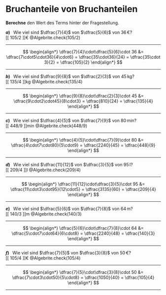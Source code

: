 <!--
version:  0.0.1

language: de

@style
input {
    text-align: center;
}

.flex-container {
    display: flex;
    flex-wrap: wrap;
    align-items: stretch;
    gap: 20px;
}

.flex-child {
    flex: 1;
    min-width: 350px;
    margin-right: 20px;
}

@media (max-width: 400px) {
    .flex-child {
        flex: 100%;
        margin-right: 0;
    }
}
@end

formula: \carry   \textcolor{red}{\scriptsize #1}
formula: \digit   \rlap{\carry{#1}}\phantom{#2}#2
formula: \permil  \text{‰}


import: https://raw.githubusercontent.com/LiaTemplates/Tikz-Jax/main/README.md

script: https://cdn.jsdelivr.net/gh/LiaTemplates/Tikz-Jax@main/dist/index.js

import: https://raw.githubusercontent.com/liaTemplates/algebrite/master/README.md

import: https://raw.githubusercontent.com/LiaTemplates/GGBScript/refs/heads/main/README.md


tags: Bruchrechnung, leicht, niedrig, Berechnen

comment: Wie viel sind zum Beispiel $\frac{1}{4}$ von 4000€? Bestimme den Anteilswert.

author: Martin Lommatzsch

-->




# Bruchanteile von Bruchanteilen


**Berechne** den Wert des Terms hinter der Fragestellung.



<section class="flex-container">

<div class="flex-child">

<!-- data-solution-button="5"-->
__$a)\;\;$__ Wie viel sind $\dfrac{7}{4}$ von $\dfrac{5}{6}$ von $36\,$€?  \
[[  105/2  ]]€
@Algebrite.check(105/2)
************
$$
\begin{align*}
\dfrac{7}{4}\cdot\dfrac{5}{6}\cdot 36
&= \dfrac{7\cdot5\cdot36}{4\cdot6}
= \dfrac{35\cdot36}{24}
= \dfrac{35\cdot 3}{2}
= \dfrac{105}{2}
\end{align*}
$$
************
</div>

<div class="flex-child">

<!-- data-solution-button="5"-->
__$b)\;\;$__ Wie viel sind $\dfrac{9}{8}$ von $\dfrac{2}{3}$ von $45\,$kg?  \
[[  135/4  ]]kg
@Algebrite.check(135/4)
************
$$
\begin{align*}
\dfrac{9}{8}\cdot\dfrac{2}{3}\cdot 45
&= \dfrac{9\cdot2\cdot45}{8\cdot3}
= \dfrac{810}{24}
= \dfrac{135}{4}
\end{align*}
$$
************
</div>

<div class="flex-child">

<!-- data-solution-button="5"-->
__$c)\;\;$__ Wie viel sind $\dfrac{4}{5}$ von $\dfrac{7}{9}$ von $80\,$min?  \
[[  448/9  ]]min
@Algebrite.check(448/9)
************
$$
\begin{align*}
\dfrac{4}{5}\cdot\dfrac{7}{9}\cdot 80
&= \dfrac{4\cdot7\cdot80}{5\cdot9}
= \dfrac{2240}{45}
= \dfrac{448}{9}
\end{align*}
$$
************
</div>

<div class="flex-child">

<!-- data-solution-button="5"-->
__$d)\;\;$__ Wie viel sind $\dfrac{11}{12}$ von $\dfrac{3}{5}$ von $95\,$l?  \
[[  209/4  ]]l
@Algebrite.check(209/4)
************
$$
\begin{align*}
\dfrac{11}{12}\cdot\dfrac{3}{5}\cdot 95
&= \dfrac{11\cdot3\cdot95}{12\cdot5}
= \dfrac{3135}{60}
= \dfrac{209}{4}
\end{align*}
$$
************
</div>

<div class="flex-child">

<!-- data-solution-button="5"-->
__$e)\;\;$__ Wie viel sind $\dfrac{5}{6}$ von $\dfrac{7}{8}$ von $64\,$m?  \
[[  140/3  ]]m
@Algebrite.check(140/3)
************
$$
\begin{align*}
\dfrac{5}{6}\cdot\dfrac{7}{8}\cdot 64
&= \dfrac{5\cdot7\cdot64}{6\cdot8}
= \dfrac{2240}{48}
= \dfrac{140}{3}
\end{align*}
$$
************
</div>

<div class="flex-child">

<!-- data-solution-button="5"-->
__$f)\;\;$__ Wie viel sind $\dfrac{7}{5}$ von $\dfrac{3}{8}$ von $50\,$€?  \
[[  105/4  ]]€
@Algebrite.check(105/4)
************
$$
\begin{align*}
\dfrac{7}{5}\cdot\dfrac{3}{8}\cdot 50
&= \dfrac{7\cdot3\cdot50}{5\cdot8}
= \dfrac{1050}{40}
= \dfrac{105}{4}
\end{align*}
$$
************
</div>

</section>



